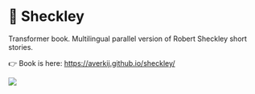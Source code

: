 # 📕 Sheckley

Transformer book. Multilingual parallel version of Robert Sheckley short stories.

👉 Book is here: https://averkij.github.io/sheckley/

![](https://i.imgur.com/xrZvnTr.jpg)
